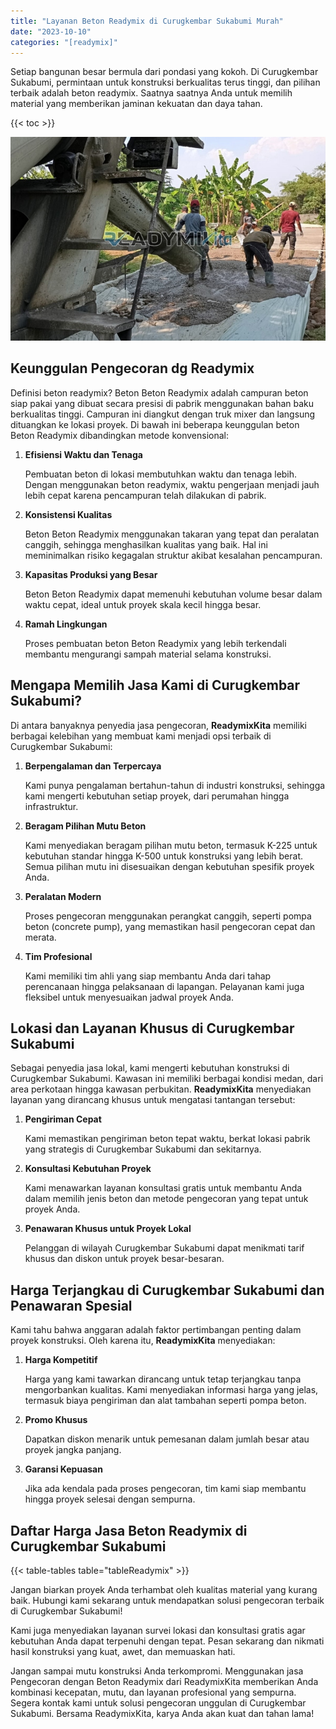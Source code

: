 ```yaml
---
title: "Layanan Beton Readymix di Curugkembar Sukabumi Murah"
date: "2023-10-10"
categories: "[readymix]"
---
```


Setiap bangunan besar bermula dari pondasi yang kokoh. Di Curugkembar Sukabumi, permintaan untuk konstruksi berkualitas terus tinggi, dan pilihan terbaik adalah beton readymix. Saatnya saatnya Anda untuk memilih material yang memberikan jaminan kekuatan dan daya tahan.

{{< toc >}}

![Layanan Beton Readymix di Curugkembar Sukabumi Murah](/images/readymix/cor-readymix-25.jpg)

## Keunggulan Pengecoran dg Readymix

Definisi beton readymix? Beton Beton Readymix adalah campuran beton siap pakai yang dibuat secara presisi di pabrik menggunakan bahan baku berkualitas tinggi. Campuran ini diangkut dengan truk mixer dan langsung dituangkan ke lokasi proyek. Di bawah ini beberapa keunggulan beton Beton Readymix dibandingkan metode konvensional:

1. **Efisiensi Waktu dan Tenaga**

   Pembuatan beton di lokasi membutuhkan waktu dan tenaga lebih. Dengan menggunakan beton readymix, waktu pengerjaan menjadi jauh lebih cepat karena pencampuran telah dilakukan di pabrik.

2. **Konsistensi Kualitas**

   Beton Beton Readymix menggunakan takaran yang tepat dan peralatan canggih, sehingga menghasilkan kualitas yang baik. Hal ini meminimalkan risiko kegagalan struktur akibat kesalahan pencampuran.

3. **Kapasitas Produksi yang Besar**

   Beton Beton Readymix dapat memenuhi kebutuhan volume besar dalam waktu cepat, ideal untuk proyek skala kecil hingga besar.

4. **Ramah Lingkungan**

   Proses pembuatan beton Beton Readymix yang lebih terkendali membantu mengurangi sampah material selama konstruksi.

## Mengapa Memilih Jasa Kami di Curugkembar Sukabumi?

Di antara banyaknya penyedia jasa pengecoran, **ReadymixKita** memiliki berbagai kelebihan yang membuat kami menjadi opsi terbaik di Curugkembar Sukabumi:

1. **Berpengalaman dan Terpercaya**

   Kami punya pengalaman bertahun-tahun di industri konstruksi, sehingga kami mengerti kebutuhan setiap proyek, dari perumahan hingga infrastruktur.

2. **Beragam Pilihan Mutu Beton**

   Kami menyediakan beragam pilihan mutu beton, termasuk K-225 untuk kebutuhan standar hingga K-500 untuk konstruksi yang lebih berat. Semua pilihan mutu ini disesuaikan dengan kebutuhan spesifik proyek Anda.

3. **Peralatan Modern**

   Proses pengecoran menggunakan perangkat canggih, seperti pompa beton (concrete pump), yang memastikan hasil pengecoran cepat dan merata.

4. **Tim Profesional**

   Kami memiliki tim ahli yang siap membantu Anda dari tahap perencanaan hingga pelaksanaan di lapangan. Pelayanan kami juga fleksibel untuk menyesuaikan jadwal proyek Anda.

## Lokasi dan Layanan Khusus di Curugkembar Sukabumi

Sebagai penyedia jasa lokal, kami mengerti kebutuhan konstruksi di Curugkembar Sukabumi. Kawasan ini memiliki berbagai kondisi medan, dari area perkotaan hingga kawasan perbukitan. **ReadymixKita** menyediakan layanan yang dirancang khusus untuk mengatasi tantangan tersebut:

1. **Pengiriman Cepat**

   Kami memastikan pengiriman beton tepat waktu, berkat lokasi pabrik yang strategis di Curugkembar Sukabumi dan sekitarnya.

2. **Konsultasi Kebutuhan Proyek**

   Kami menawarkan layanan konsultasi gratis untuk membantu Anda dalam memilih jenis beton dan metode pengecoran yang tepat untuk proyek Anda.

3. **Penawaran Khusus untuk Proyek Lokal**

   Pelanggan di wilayah Curugkembar Sukabumi dapat menikmati tarif khusus dan diskon untuk proyek besar-besaran.

## Harga Terjangkau di Curugkembar Sukabumi dan Penawaran Spesial

Kami tahu bahwa anggaran adalah faktor pertimbangan penting dalam proyek konstruksi. Oleh karena itu, **ReadymixKita** menyediakan:

1. **Harga Kompetitif**

   Harga yang kami tawarkan dirancang untuk tetap terjangkau tanpa mengorbankan kualitas. Kami menyediakan informasi harga yang jelas, termasuk biaya pengiriman dan alat tambahan seperti pompa beton.

2. **Promo Khusus**

   Dapatkan diskon menarik untuk pemesanan dalam jumlah besar atau proyek jangka panjang.

3. **Garansi Kepuasan**

   Jika ada kendala pada proses pengecoran, tim kami siap membantu hingga proyek selesai dengan sempurna.

## Daftar Harga Jasa Beton Readymix di Curugkembar Sukabumi

{{< table-tables table="tableReadymix" >}}

Jangan biarkan proyek Anda terhambat oleh kualitas material yang kurang baik. Hubungi kami sekarang untuk mendapatkan solusi pengecoran terbaik di Curugkembar Sukabumi!

Kami juga menyediakan layanan survei lokasi dan konsultasi gratis agar kebutuhan Anda dapat terpenuhi dengan tepat. Pesan sekarang dan nikmati hasil konstruksi yang kuat, awet, dan memuaskan hati.

Jangan sampai mutu konstruksi Anda terkompromi. Menggunakan jasa Pengecoran dengan Beton Readymix dari ReadymixKita memberikan Anda kombinasi kecepatan, mutu, dan layanan profesional yang sempurna. Segera kontak kami untuk solusi pengecoran unggulan di Curugkembar Sukabumi. Bersama ReadymixKita, karya Anda akan kuat dan tahan lama!